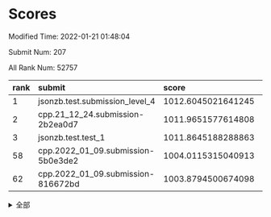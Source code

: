 # Scores

Modified Time: 2022-01-21 01:48:04

Submit Num: 207

All Rank Num: 52757

| rank |               submit               |       score        |       sigma        | pk_num |
| :--- | :--------------------------------- | :----------------- | :----------------- | :----- |
| 1    | jsonzb.test.submission_level_4     | 1012.6045021641245 | 0.8096519079948075 | 1017   |
| 2    | cpp.21_12_24.submission-2b2ea0d7   | 1011.9651577614808 | 0.800327509065487  | 1017   |
| 3    | jsonzb.test.test_1                 | 1011.8645188288863 | 0.7779440785251651 | 1018   |
| 58   | cpp.2022_01_09.submission-5b0e3de2 | 1004.0115315040913 | 0.7189591066376936 | 1020   |
| 62   | cpp.2022_01_09.submission-816672bd | 1003.8794500674098 | 0.7088654869814448 | 1024   |


<details>
<summary>全部</summary>

| rank |                 submit                 |       score        |       sigma        | pk_num |
| :--- | :------------------------------------- | :----------------- | :----------------- | :----- |
| 1    | jsonzb.test.submission_level_4         | 1012.6045021641245 | 0.8096519079948075 | 1017   |
| 2    | cpp.21_12_24.submission-2b2ea0d7       | 1011.9651577614808 | 0.800327509065487  | 1017   |
| 3    | jsonzb.test.test_1                     | 1011.8645188288863 | 0.7779440785251651 | 1018   |
| 4    | gobigger.level_3.submission_level_3_47 | 1011.7301903462708 | 0.7904494412158014 | 1020   |
| 5    | gobigger.level_3.submission_level_3_36 | 1011.5625348222333 | 0.7758078875094477 | 1015   |
| 6    | gobigger.level_3.submission_level_3_21 | 1011.4586842000915 | 0.7581822283829946 | 1022   |
| 7    | gobigger.level_3.submission_level_3_45 | 1011.1081874063575 | 0.7966130579023113 | 1015   |
| 8    | gobigger.level_3.submission_level_3_32 | 1011.0832812993034 | 0.7783874603090161 | 1024   |
| 9    | gobigger.level_3.submission_level_3_19 | 1011.0479359375117 | 0.7562407479005423 | 1021   |
| 10   | gobigger.level_3.submission_level_3_24 | 1010.9311095760595 | 0.7747064786150556 | 1022   |
| 11   | gobigger.level_3.submission_level_3_22 | 1010.8327885066406 | 0.7715540946288046 | 1021   |
| 12   | gobigger.level_3.submission_level_3_48 | 1010.7890346253995 | 0.7772441589746897 | 1026   |
| 13   | gobigger.level_3.submission_level_3_20 | 1010.6765362732297 | 0.7755317512211137 | 1021   |
| 14   | gobigger.level_3.submission_level_3_35 | 1010.6632826176265 | 0.7762256996085899 | 1021   |
| 15   | gobigger.level_3.submission_level_3_11 | 1010.6316946926387 | 0.7907640773851176 | 1021   |
| 16   | gobigger.level_3.submission_level_3_28 | 1010.193898943145  | 0.7556161669987747 | 1026   |
| 17   | gobigger.level_3.submission_level_3_40 | 1010.1480209232053 | 0.7574512438218871 | 1021   |
| 18   | gobigger.level_3.submission_level_3_29 | 1010.0669164342613 | 0.7481144407708072 | 1018   |
| 19   | gobigger.level_3.submission_level_3_49 | 1010.0573336871388 | 0.7722843412617335 | 1019   |
| 20   | gobigger.level_3.submission_level_3_6  | 1010.0563552788187 | 0.759534075447657  | 1022   |
| 21   | gobigger.level_3.submission_level_3_25 | 1010.0537327747774 | 0.764398960196733  | 1019   |
| 22   | gobigger.level_3.submission_level_3_13 | 1010.0386390992503 | 0.7809178312766364 | 1019   |
| 23   | gobigger.level_3.submission_level_3_10 | 1009.9973528442565 | 0.755082463403723  | 1020   |
| 24   | gobigger.level_3.submission_level_3_34 | 1009.9048485855438 | 0.791038897158388  | 1017   |
| 25   | gobigger.level_3.submission_level_3_42 | 1009.8935274325831 | 0.7948533231293868 | 1019   |
| 26   | gobigger.level_3.submission_level_3_26 | 1009.8714819433224 | 0.7441714250926272 | 1022   |
| 27   | gobigger.level_3.submission_level_3_8  | 1009.8418342627174 | 0.746627928174095  | 1020   |
| 28   | gobigger.level_3.submission_level_3_38 | 1009.7898736114914 | 0.7781578181270667 | 1019   |
| 29   | gobigger.level_3.submission_level_3_3  | 1009.7145037951659 | 0.7466749866860882 | 1020   |
| 30   | gobigger.level_3.submission_level_3_1  | 1009.6845232338287 | 0.7402403276195273 | 1020   |
| 31   | gobigger.level_3.submission_level_3_41 | 1009.6451553867813 | 0.7472130394911561 | 1020   |
| 32   | gobigger.level_3.submission_level_3_14 | 1009.5517210933873 | 0.7441202463454704 | 1018   |
| 33   | gobigger.level_3.submission_level_3_9  | 1009.5047089863754 | 0.7687061652764282 | 1017   |
| 34   | gobigger.level_3.submission_level_3_46 | 1009.4566242716013 | 0.7514361407198737 | 1021   |
| 35   | gobigger.level_3.submission_level_3_27 | 1009.4085917658866 | 0.7383291200102545 | 1015   |
| 36   | gobigger.level_3.submission_level_3_37 | 1009.4055186224869 | 0.7587517528572498 | 1017   |
| 37   | gobigger.level_3.submission_level_3_5  | 1009.3767738250638 | 0.7493449826816975 | 1020   |
| 38   | gobigger.level_3.submission_level_3_30 | 1009.3507536519149 | 0.7396240737488717 | 1018   |
| 39   | gobigger.level_3.submission_level_3_17 | 1009.3460415742005 | 0.7468303157565959 | 1019   |
| 40   | gobigger.level_3.submission_level_3_16 | 1009.3228876158674 | 0.7336509341010554 | 1020   |
| 41   | gobigger.level_3.submission_level_3_7  | 1009.2821243120546 | 0.7401985078627948 | 1022   |
| 42   | gobigger.level_3.submission_level_3_31 | 1009.2699222975258 | 0.7505290158549676 | 1015   |
| 43   | gobigger.level_3.submission_level_3_23 | 1009.2261487574837 | 0.7630279022256214 | 1020   |
| 44   | gobigger.level_3.submission_level_3_18 | 1009.1811686071552 | 0.7700421895344162 | 1020   |
| 45   | gobigger.level_3.submission_level_3_2  | 1009.1543356160804 | 0.7482406088748187 | 1020   |
| 46   | gobigger.level_3.submission_level_3_43 | 1009.1375954106946 | 0.7582259668556159 | 1016   |
| 47   | gobigger.level_3.submission_level_3_0  | 1009.0876316523212 | 0.7524540464052968 | 1019   |
| 48   | gobigger.level_3.submission_level_3_12 | 1009.0683797623833 | 0.7422210730485486 | 1018   |
| 49   | gobigger.level_3.submission_level_3_44 | 1008.9857288177767 | 0.7496038982669806 | 1021   |
| 50   | gobigger.level_3.submission_level_3_15 | 1008.8201314195301 | 0.7455093727551333 | 1021   |
| 51   | gobigger.level_3.submission_level_3_33 | 1008.5829423692056 | 0.7450637712688989 | 1020   |
| 52   | gobigger.level_3.submission_level_3_39 | 1008.3512649977381 | 0.7544943437875336 | 1016   |
| 53   | gobigger.level_3.submission_level_3_4  | 1008.2958783991267 | 0.7573502636948921 | 1018   |
| 54   | gobigger.level_1.submission_level_1_29 | 1005.1669445769028 | 0.7188971654994611 | 1020   |
| 55   | gobigger.level_1.submission_level_1_12 | 1004.7574756855364 | 0.7093438101671622 | 1023   |
| 56   | gobigger.level_1.submission_level_1_9  | 1004.2949841864988 | 0.7224713072723589 | 1023   |
| 57   | gobigger.level_1.submission_level_1_23 | 1004.0126873253712 | 0.7265007030527209 | 1020   |
| 58   | cpp.2022_01_09.submission-5b0e3de2     | 1004.0115315040913 | 0.7189591066376936 | 1020   |
| 59   | gobigger.level_1.submission_level_1_17 | 1003.9742072488526 | 0.7201172244686713 | 1018   |
| 60   | gobigger.level_1.submission_level_1_30 | 1003.972284900136  | 0.719718437892602  | 1017   |
| 61   | gobigger.level_1.submission_level_1_27 | 1003.8822810077551 | 0.7169452029577132 | 1022   |
| 62   | cpp.2022_01_09.submission-816672bd     | 1003.8794500674098 | 0.7088654869814448 | 1024   |
| 63   | gobigger.level_1.submission_level_1_7  | 1003.8715314948995 | 0.7122605799363153 | 1023   |
| 64   | gobigger.level_1.submission_level_1_5  | 1003.8553438285453 | 0.7210284413757444 | 1020   |
| 65   | gobigger.level_1.submission_level_1_40 | 1003.8460767809596 | 0.7075169557298074 | 1015   |
| 66   | gobigger.level_1.submission_level_1_8  | 1003.6739494303262 | 0.7150656540292889 | 1015   |
| 67   | gobigger.level_1.submission_level_1_20 | 1003.6708192371159 | 0.7216796913899239 | 1016   |
| 68   | gobigger.level_1.submission_level_1_18 | 1003.5868118871275 | 0.7206862422525858 | 1017   |
| 69   | gobigger.level_1.submission_level_1_34 | 1003.5757600461834 | 0.7185822927372173 | 1015   |
| 70   | gobigger.level_1.submission_level_1_2  | 1003.5721061152426 | 0.715566636603134  | 1023   |
| 71   | gobigger.level_1.submission_level_1_41 | 1003.5161254786844 | 0.7192741463892032 | 1022   |
| 72   | gobigger.level_1.submission_level_1_46 | 1003.4517323086618 | 0.7085838576204045 | 1025   |
| 73   | gobigger.level_1.submission_level_1_25 | 1003.4354870968012 | 0.7180709132969091 | 1019   |
| 74   | gobigger.level_1.submission_level_1_38 | 1003.3917287784839 | 0.7102926495478868 | 1021   |
| 75   | gobigger.level_1.submission_level_1_49 | 1003.341616162923  | 0.7051324306608825 | 1019   |
| 76   | gobigger.level_1.submission_level_1_16 | 1003.3211282660512 | 0.7191326888124888 | 1018   |
| 77   | gobigger.level_1.submission_level_1_24 | 1003.3181174401382 | 0.7151814156701404 | 1020   |
| 78   | gobigger.level_1.submission_level_1_28 | 1003.288824400874  | 0.7130314266545807 | 1018   |
| 79   | gobigger.level_1.submission_level_1_6  | 1003.2831060427496 | 0.7115575775716563 | 1019   |
| 80   | gobigger.level_1.submission_level_1_3  | 1003.0298236598604 | 0.7056087060970371 | 1018   |
| 81   | gobigger.level_1.submission_level_1_14 | 1003.0137152707671 | 0.7166114639099249 | 1023   |
| 82   | gobigger.level_1.submission_level_1_26 | 1002.9758768657786 | 0.7112837219155456 | 1022   |
| 83   | gobigger.level_1.submission_level_1_4  | 1002.9544663373479 | 0.7246372888573157 | 1017   |
| 84   | gobigger.level_1.submission_level_1_44 | 1002.9451235373824 | 0.7242074574274325 | 1019   |
| 85   | gobigger.level_1.submission_level_1_15 | 1002.903193712961  | 0.7215574194388754 | 1021   |
| 86   | gobigger.level_1.submission_level_1_33 | 1002.8995147897496 | 0.7075744927397852 | 1018   |
| 87   | gobigger.level_1.submission_level_1_19 | 1002.8863031703279 | 0.7093075909137746 | 1020   |
| 88   | gobigger.level_1.submission_level_1_36 | 1002.8795218370793 | 0.7202542256007796 | 1011   |
| 89   | gobigger.level_1.submission_level_1_43 | 1002.8785101803679 | 0.7148511076660926 | 1020   |
| 90   | gobigger.level_1.submission_level_1_10 | 1002.7465992222437 | 0.7196239816977656 | 1027   |
| 91   | gobigger.level_1.submission_level_1_39 | 1002.6943518752498 | 0.7128136029174493 | 1021   |
| 92   | gobigger.level_1.submission_level_1_1  | 1002.5898789043919 | 0.7208403901487606 | 1023   |
| 93   | gobigger.level_1.submission_level_1_0  | 1002.505353040609  | 0.7111721656173015 | 1025   |
| 94   | gobigger.level_1.submission_level_1_31 | 1002.4548648911203 | 0.70131411537488   | 1015   |
| 95   | gobigger.level_1.submission_level_1_42 | 1002.393480130773  | 0.7012185732533155 | 1024   |
| 96   | gobigger.level_1.submission_level_1_21 | 1002.3723022147825 | 0.7184593646754468 | 1022   |
| 97   | gobigger.level_1.submission_level_1_47 | 1002.2954651245177 | 0.7190021738335318 | 1018   |
| 98   | gobigger.level_1.submission_level_1_11 | 1002.1869408090167 | 0.7080669222820047 | 1015   |
| 99   | gobigger.level_1.submission_level_1_35 | 1002.0899731343407 | 0.7138124109939699 | 1026   |
| 100  | gobigger.level_1.submission_level_1_37 | 1002.0615619949531 | 0.7133567141478447 | 1016   |
| 101  | gobigger.level_1.submission_level_1_45 | 1001.9623206073231 | 0.7153842958287449 | 1015   |
| 102  | gobigger.level_1.submission_level_1_48 | 1001.9448688487369 | 0.7116686292242861 | 1020   |
| 103  | gobigger.level_1.submission_level_1_22 | 1001.9250250003225 | 0.7157846736125081 | 1022   |
| 104  | gobigger.level_1.submission_level_1_32 | 1001.7670161812939 | 0.7041188895537588 | 1019   |
| 105  | gobigger.level_1.submission_level_1_13 | 1001.7133268352841 | 0.7131472703755729 | 1017   |
| 106  | gobigger.random.submission_random_24   | 997.4609300752717  | 0.7139956879481918 | 1018   |
| 107  | gobigger.random.submission_random_20   | 997.1316713585368  | 0.7107397309649776 | 1020   |
| 108  | gobigger.random.submission_random_36   | 996.9990945885525  | 0.726374156940971  | 1021   |
| 109  | gobigger.random.submission_random_6    | 996.6528264587207  | 0.7117323553271264 | 1018   |
| 110  | gobigger.random.submission_random_9    | 996.5830270147875  | 0.7119495624708705 | 1019   |
| 111  | gobigger.random.submission_random_4    | 996.582808518611   | 0.7078333150674245 | 1015   |
| 112  | gobigger.random.submission_random_11   | 996.4310864297424  | 0.7100688350081436 | 1020   |
| 113  | gobigger.random.submission_random_2    | 996.4132492573091  | 0.7052350480544132 | 1024   |
| 114  | gobigger.random.submission_random_10   | 996.387186601177   | 0.7236393300664621 | 1019   |
| 115  | gobigger.random.submission_random_26   | 996.3850232305351  | 0.7099249102722728 | 1022   |
| 116  | gobigger.random.submission_random_14   | 996.370717344664   | 0.705404121039697  | 1013   |
| 117  | gobigger.random.submission_random_38   | 996.3693413361166  | 0.7243770149524785 | 1020   |
| 118  | gobigger.random.submission_random_32   | 996.3545622807918  | 0.7081641637582735 | 1018   |
| 119  | gobigger.random.submission_random_13   | 996.3079992892591  | 0.6982012923910638 | 1017   |
| 120  | gobigger.random.submission_random_41   | 996.298563478772   | 0.7065096882032847 | 1022   |
| 121  | gobigger.random.submission_random_30   | 996.1640965965735  | 0.7086246708815005 | 1017   |
| 122  | gobigger.random.submission_random_16   | 996.1568182576812  | 0.7182606384026771 | 1018   |
| 123  | gobigger.random.submission_random_3    | 996.1543692468332  | 0.7075683806064617 | 1019   |
| 124  | gobigger.random.submission_random_37   | 996.1338005937622  | 0.7049260757747303 | 1021   |
| 125  | gobigger.random.submission_random_47   | 996.1330847329502  | 0.6954305103920368 | 1020   |
| 126  | gobigger.random.submission_random_46   | 996.0752774611728  | 0.7119400461531277 | 1022   |
| 127  | gobigger.random.submission_random_33   | 996.0696278579023  | 0.7069705471940894 | 1017   |
| 128  | gobigger.random.submission_random_45   | 996.0379147121353  | 0.7014410305180203 | 1021   |
| 129  | gobigger.random.submission_random_42   | 996.0103650381492  | 0.7096975336641856 | 1017   |
| 130  | gobigger.random.submission_random_5    | 995.9561337404851  | 0.701243582241887  | 1020   |
| 131  | gobigger.random.submission_random_31   | 995.9289117502116  | 0.7046412240922525 | 1019   |
| 132  | gobigger.random.submission_random_23   | 995.9133624544817  | 0.7125709319494726 | 1019   |
| 133  | gobigger.random.submission_random_40   | 995.9112059439423  | 0.7035242259510459 | 1017   |
| 134  | gobigger.random.submission_random_18   | 995.8753967659254  | 0.7139704229930347 | 1022   |
| 135  | gobigger.random.submission_random_17   | 995.8540088390381  | 0.6984690282382885 | 1016   |
| 136  | gobigger.random.submission_random_27   | 995.832538044254   | 0.7078695418076859 | 1021   |
| 137  | gobigger.random.submission_random_22   | 995.817288333141   | 0.7097946789992583 | 1021   |
| 138  | gobigger.random.submission_random_7    | 995.8110740090584  | 0.7196084146717885 | 1018   |
| 139  | gobigger.random.submission_random_35   | 995.7961310263933  | 0.7152647640714392 | 1022   |
| 140  | gobigger.random.submission_random_44   | 995.7636513446835  | 0.7169656569545234 | 1021   |
| 141  | gobigger.random.submission_random_25   | 995.7562332196567  | 0.7264231427853785 | 1021   |
| 142  | gobigger.random.submission_random_48   | 995.7391355504016  | 0.7072742785696342 | 1017   |
| 143  | gobigger.random.submission_random_15   | 995.631712310155   | 0.7125390785695062 | 1020   |
| 144  | gobigger.random.submission_random_12   | 995.6238194749842  | 0.7177287579496132 | 1023   |
| 145  | gobigger.random.submission_random_19   | 995.6150962966268  | 0.7078503073813224 | 1019   |
| 146  | gobigger.random.submission_random_28   | 995.5830524842966  | 0.7107640332259488 | 1020   |
| 147  | gobigger.random.submission_random_0    | 995.4142140917897  | 0.7086667349148582 | 1017   |
| 148  | gobigger.random.submission_random_29   | 995.3831363758335  | 0.7031161141919932 | 1022   |
| 149  | gobigger.random.submission_random_21   | 995.366960123299   | 0.7133763438577593 | 1016   |
| 150  | gobigger.random.submission_random_1    | 995.3351820615284  | 0.7015088384616307 | 1018   |
| 151  | gobigger.random.submission_random_43   | 995.287813789342   | 0.7174911654224898 | 1021   |
| 152  | gobigger.random.submission_random_39   | 994.8822981724255  | 0.7179530504737912 | 1021   |
| 153  | gobigger.random.submission_random_49   | 994.8349261065662  | 0.7154866247834984 | 1019   |
| 154  | gobigger.random.submission_random_34   | 994.6249614507032  | 0.7106374995596635 | 1021   |
| 155  | gobigger.random.submission_random_8    | 994.3730613074315  | 0.7212759200414571 | 1019   |
| 156  | gobigger.level_2.submission_level_2_11 | 994.0824958695366  | 0.7241984830931301 | 1021   |
| 157  | gobigger.level_2.submission_level_2_2  | 993.7710818840047  | 0.7422253346838146 | 1016   |
| 158  | gobigger.level_2.submission_level_2_44 | 993.7473459958646  | 0.7295027336164441 | 1018   |
| 159  | gobigger.level_2.submission_level_2_34 | 993.7318177459721  | 0.7398119940210297 | 1023   |
| 160  | gobigger.level_2.submission_level_2_25 | 993.4225344834472  | 0.7323558797974918 | 1017   |
| 161  | gobigger.level_2.submission_level_2_5  | 993.3524723093907  | 0.7385278544754943 | 1018   |
| 162  | gobigger.level_2.submission_level_2_18 | 993.1486074539308  | 0.731556649400314  | 1019   |
| 163  | gobigger.level_2.submission_level_2_13 | 993.082582917553   | 0.7372200431052345 | 1026   |
| 164  | gobigger.level_2.submission_level_2_19 | 993.0361685897036  | 0.7495966049595957 | 1018   |
| 165  | gobigger.level_2.submission_level_2_49 | 992.9488449986206  | 0.7397020305808834 | 1019   |
| 166  | gobigger.level_2.submission_level_2_46 | 992.8009267125274  | 0.7341746861761788 | 1017   |
| 167  | gobigger.level_2.submission_level_2_7  | 992.7494462301165  | 0.7414922161604217 | 1021   |
| 168  | gobigger.level_2.submission_level_2_31 | 992.6882107111464  | 0.7580551865630181 | 1017   |
| 169  | gobigger.level_2.submission_level_2_10 | 992.6041898638128  | 0.7384080510913063 | 1020   |
| 170  | gobigger.level_2.submission_level_2_28 | 992.5692856689489  | 0.7456030690351968 | 1015   |
| 171  | gobigger.level_2.submission_level_2_29 | 992.5584290594904  | 0.7503572295882726 | 1020   |
| 172  | gobigger.level_2.submission_level_2_4  | 992.5149403304183  | 0.7379837844694666 | 1020   |
| 173  | gobigger.level_2.submission_level_2_33 | 992.4838069091682  | 0.7467488976290494 | 1020   |
| 174  | gobigger.level_2.submission_level_2_20 | 992.4604955475166  | 0.7414715230769409 | 1020   |
| 175  | gobigger.level_2.submission_level_2_47 | 992.416794609456   | 0.7401632369406643 | 1018   |
| 176  | gobigger.level_2.submission_level_2_8  | 992.3296436559257  | 0.7396241224121952 | 1016   |
| 177  | gobigger.level_2.submission_level_2_22 | 992.327560987186   | 0.7481021384550871 | 1015   |
| 178  | gobigger.level_2.submission_level_2_1  | 992.2353321791603  | 0.7413348967276183 | 1022   |
| 179  | gobigger.level_2.submission_level_2_14 | 992.2133436857213  | 0.7498464822627648 | 1014   |
| 180  | gobigger.level_2.submission_level_2_43 | 992.1748071732057  | 0.7448514971373887 | 1017   |
| 181  | gobigger.level_2.submission_level_2_16 | 992.1320922119569  | 0.7530212404903495 | 1016   |
| 182  | gobigger.level_2.submission_level_2_3  | 992.1041480833176  | 0.7376520571827861 | 1024   |
| 183  | gobigger.level_2.submission_level_2_36 | 992.0799293386686  | 0.750004565051647  | 1023   |
| 184  | gobigger.level_2.submission_level_2_23 | 992.0111813572865  | 0.7561989883438768 | 1022   |
| 185  | gobigger.level_2.submission_level_2_27 | 991.8931890985909  | 0.748260105641309  | 1022   |
| 186  | gobigger.level_2.submission_level_2_9  | 991.8628146556449  | 0.7455497096205609 | 1021   |
| 187  | gobigger.level_2.submission_level_2_15 | 991.8434918452032  | 0.7504430239542633 | 1017   |
| 188  | gobigger.level_2.submission_level_2_24 | 991.8019788754825  | 0.7428422895196836 | 1021   |
| 189  | gobigger.level_2.submission_level_2_12 | 991.7853006628977  | 0.7568476336616848 | 1022   |
| 190  | gobigger.level_2.submission_level_2_21 | 991.7564388783927  | 0.7629532686133742 | 1024   |
| 191  | gobigger.level_2.submission_level_2_6  | 991.7234608730747  | 0.7431066955474396 | 1019   |
| 192  | gobigger.level_2.submission_level_2_0  | 991.6444733996858  | 0.7685582454058315 | 1017   |
| 193  | gobigger.level_2.submission_level_2_30 | 991.6093311166549  | 0.7482449060175634 | 1019   |
| 194  | gobigger.level_2.submission_level_2_32 | 991.603743440666   | 0.7497688959004126 | 1018   |
| 195  | gobigger.level_2.submission_level_2_45 | 991.5753903144791  | 0.7576559206020096 | 1024   |
| 196  | gobigger.level_2.submission_level_2_41 | 991.5598111299986  | 0.7263428425430094 | 1014   |
| 197  | gobigger.level_2.submission_level_2_40 | 991.3983787215249  | 0.733603482238537  | 1023   |
| 198  | gobigger.level_2.submission_level_2_26 | 991.352819121896   | 0.7460239580157798 | 1016   |
| 199  | gobigger.level_2.submission_level_2_39 | 991.235091030397   | 0.7589045403645032 | 1021   |
| 200  | gobigger.level_2.submission_level_2_17 | 991.2255610413692  | 0.7524588829035858 | 1016   |
| 201  | gobigger.level_2.submission_level_2_48 | 991.1785214171407  | 0.7520770413844887 | 1023   |
| 202  | gobigger.level_2.submission_level_2_37 | 990.9384607186868  | 0.7417815352185968 | 1014   |
| 203  | gobigger.level_2.submission_level_2_35 | 990.8930460114618  | 0.7725397571258106 | 1016   |
| 204  | gobigger.level_2.submission_level_2_42 | 990.5459929278273  | 0.7658869513402278 | 1021   |
| 205  | gobigger.level_2.submission_level_2_38 | 989.6783828641294  | 0.7818806115355589 | 1021   |
| 206  | gobigger.none.submission_none_0        | 979.1738886584982  | 1.243079838010446  | 1023   |
| 207  | gobigger.none.submission_none_1        | 977.4414023424621  | 1.3001599100638102 | 1020   |

</details>